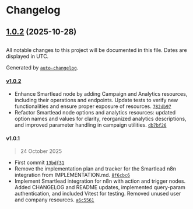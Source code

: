 # Changelog

## [1.0.2](https://github.com/whrit/n8n-nodes-smartlead/compare/v1.0.1...v1.0.2) (2025-10-28)

##

All notable changes to this project will be documented in this file. Dates are displayed in UTC.

Generated by [`auto-changelog`](https://github.com/CookPete/auto-changelog).

#### [v1.0.2](https://github.com-personal/whrit/n8n-nodes-smartlead/compare/v1.0.1...v1.0.2)

- Enhance Smartlead node by adding Campaign and Analytics resources, including their operations and endpoints. Update tests to verify new functionalities and ensure proper exposure of resources. [`782db97`](https://github.com-personal/whrit/n8n-nodes-smartlead/commit/782db97d04c02a14a1f03ea5755d3ec12ec7912c)
- Refactor Smartlead node options and analytics resources: updated option names and values for clarity, reorganized analytics descriptions, and improved parameter handling in campaign utilities. [`db7bf26`](https://github.com-personal/whrit/n8n-nodes-smartlead/commit/db7bf26d73671bd66c895b65a8588b0dada03850)

#### v1.0.1

> 24 October 2025

- First commit [`13bdf31`](https://github.com-personal/whrit/n8n-nodes-smartlead/commit/13bdf317ebd63c1b3a59cbe82732b4ea5474490b)
- Remove the implementation plan and tracker for the Smartlead n8n integration from IMPLEMENTATION.md. [`8f6cbc6`](https://github.com-personal/whrit/n8n-nodes-smartlead/commit/8f6cbc67d98e804995ba87ec4108572da0f6a65a)
- Implement Smartlead integration for n8n with action and trigger nodes. Added CHANGELOG and README updates, implemented query-param authentication, and included Vitest for testing. Removed unused user and company resources. [`a6c5561`](https://github.com-personal/whrit/n8n-nodes-smartlead/commit/a6c5561bc644655a21585ec8ac43865a2b10bb9b)
